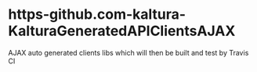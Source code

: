 # https-github.com-kaltura-KalturaGeneratedAPIClientsAJAX
AJAX auto generated clients libs which will then be built and test by Travis CI 
